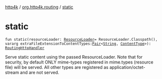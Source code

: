 [http4k](../index.md) / [org.http4k.routing](index.md) / [static](./static.md)

# static

`fun static(resourceLoader: `[`ResourceLoader`](-resource-loader/index.md)` = ResourceLoader.Classpath(), vararg extraFileExtensionToContentTypes: `[`Pair`](https://kotlinlang.org/api/latest/jvm/stdlib/kotlin/-pair/index.html)`<`[`String`](https://kotlinlang.org/api/latest/jvm/stdlib/kotlin/-string/index.html)`, `[`ContentType`](../org.http4k.core/-content-type/index.md)`>): `[`RoutingHttpHandler`](-routing-http-handler/index.md)

Serve static content using the passed ResourceLoader. Note that for security, by default ONLY mime-types registered in
mime.types (resource file) will be served. All other types are registered as application/octet-stream and are not served.

